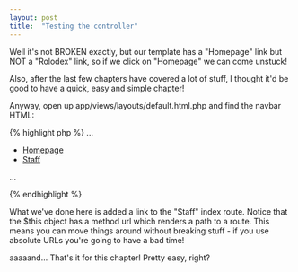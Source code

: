 ```yaml
---
layout: post
title:  "Testing the controller"
---
```


Well it's not BROKEN exactly, but our template has a "Homepage" link but NOT a "Rolodex" link, so if we  click on "Homepage" we can come unstuck!

Also, after the last few chapters have covered a lot of stuff, I thought it'd be good to have a quick, easy and simple chapter!

Anyway, open up app/views/layouts/default.html.php and find the navbar HTML:

{% highlight php %}
...
    <div class="navbar navbar-inverse navbar-fixed-top">
        <div class="navbar-inner">
            <div class="container">
                <ul class="nav nav-pills pull-right">
                    <li><a href="<?= $this->url(array('Home::index')); ?>">Homepage</a></li>
                    <li><a href="<?= $this->url(array('Staff::index')); ?>">Staff</a></li>
                </ul>
            </div>
        </div>
    </div>
...

{% endhighlight %}

What we've done here is added a link to the "Staff" index route. Notice that the $this object has a method url which renders a path to a route. This means you can move things around without breaking stuff - if you use absolute URLs you're going to have a bad time!

aaaaand... That's it for this chapter! Pretty easy, right?
